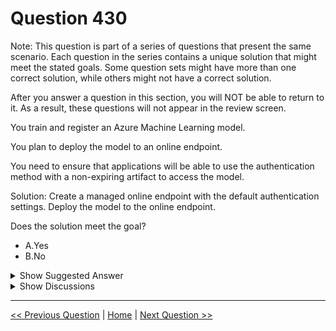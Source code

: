 # Question 430

Note: This question is part of a series of questions that present the same scenario. Each question in the series contains a unique solution that might meet the stated goals. Some question sets might have more than one correct solution, while others might not have a correct solution.

After you answer a question in this section, you will NOT be able to return to it. As a result, these questions will not appear in the review screen.

You train and register an Azure Machine Learning model.

You plan to deploy the model to an online endpoint.

You need to ensure that applications will be able to use the authentication method with a non-expiring artifact to access the model.

Solution: Create a managed online endpoint with the default authentication settings. Deploy the model to the online endpoint.

Does the solution meet the goal?

* A.Yes
* B.No

<details>
  <summary>Show Suggested Answer</summary>

  <strong>A</strong><br>

</details>

<details>
  <summary>Show Discussions</summary>

<blockquote><p><strong>phdykd</strong> <code>(Thu 27 Jul 2023 18:16)</code> - <em>Upvotes: 5</em></p><p>A) Yes. https://github.com/MicrosoftDocs/azure-docs/blob/main/articles/machine-learning/how-to-authenticate-online-endpoint.md</p></blockquote>
<blockquote><p><strong>evangelist</strong> <code>(Sun 23 Jun 2024 10:15)</code> - <em>Upvotes: 2</em></p><p>The default authentication method when creating a managed online endpoint is a key, which does not expire unless explicitly regenerated. This satisfies the requirement of using a non-expiring artifact for authentication.

Thus, the solution of creating a managed online endpoint with the default authentication settings and deploying the model to the online endpoint meets the goal.</p></blockquote>
<blockquote><p><strong>zafnad</strong> <code>(Wed 12 Jun 2024 11:27)</code> - <em>Upvotes: 1</em></p><p>No, the solution does not meet the goal.
The default authentication settings for a managed online endpoint typically use Azure Active Directory (AAD) tokens, which do expire and are not non-expiring artifacts.

To ensure that applications can use an authentication method with a non-expiring artifact, you should use a key-based authentication method, such as API keys, which do not expire unless explicitly regenerated.</p></blockquote>
<blockquote><p><strong>Karthikat</strong> <code>(Sun 03 Mar 2024 21:15)</code> - <em>Upvotes: 1</em></p><p>A- Yes, Key is default if not specified 
https://learn.microsoft.com/en-us/python/api/azure-ai-ml/azure.ai.ml.entities.managedonlineendpoint?view=azure-python</p></blockquote>
<blockquote><p><strong>robdale</strong> <code>(Thu 02 Nov 2023 19:38)</code> - <em>Upvotes: 1</em></p><p>Should be YES. The default value is &#x27;key&#x27;.</p></blockquote>
<blockquote><p><strong>ferren</strong> <code>(Wed 23 Aug 2023 04:46)</code> - <em>Upvotes: 1</em></p><p>Chat pgt said it is No. But the link said it is YES</p></blockquote>
<blockquote><p><strong>Learnineveryday</strong> <code>(Wed 05 Jul 2023 18:12)</code> - <em>Upvotes: 3</em></p><p>The answer appears to be Yes as the default value is key. 
https://github.com/MicrosoftDocs/azure-docs/blob/main/articles/machine-learning/how-to-authenticate-online-endpoint.md</p></blockquote>
<blockquote><p><strong>damaldon</strong> <code>(Fri 07 Jul 2023 18:22)</code> - <em>Upvotes: 3</em></p><p>Agree.
When consuming an online endpoint from a client, you can use either a key or a token. Keys don&#x27;t expire, tokens do.
https://learn.microsoft.com/en-us/azure/machine-learning/how-to-authenticate-online-endpoint?view=azureml-api-2&amp;tabs=python</p></blockquote>

</details>

---

[<< Previous Question](question_429.md) | [Home](/index.md) | [Next Question >>](question_431.md)
